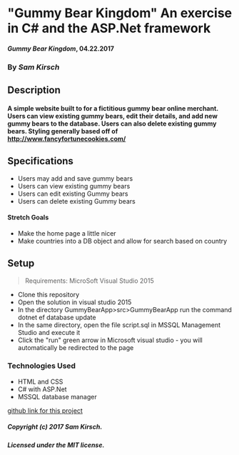 ﻿# "Gummy Bear Kingdom" An exercise in C# and the ASP.Net framework

#### _Gummy Bear Kingdom_, 04.22.2017

### By _Sam Kirsch_

## Description

#### A simple website built to for a fictitious gummy bear online merchant. Users can view existing gummy bears, edit their details, and add new gummy bears to the database. Users can also delete existing gummy bears. Styling generally based off of http://www.fancyfortunecookies.com/

## Specifications

* Users may add and save gummy bears
* Users can view existing gummy bears
* Users can edit existing Gummy bears
* Users can delete existing Gummy bears

#### Stretch Goals

* Make the home page a little nicer
* Make countries into a DB object and allow for search based on country

## Setup
>Requirements: MicroSoft Visual Studio 2015
* Clone this repository
* Open the solution in visual studio 2015
* In the directory GummyBearApp>src>GummyBearApp run the command dotnet ef database update
* In the same directory, open the file script.sql in MSSQL Management Studio and execute it
* Click the "run" green arrow in Microsoft visual studio - you will automatically be redirected to the page

### Technologies Used

* HTML and CSS
* C# with ASP.Net
* MSSQL database manager

[github link for this project](https://github.com/denalisk/gummybear-app)

##### Copyright (c) 2017 Sam Kirsch.

##### Licensed under the MIT license.
